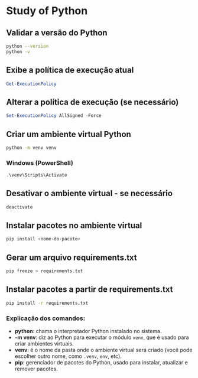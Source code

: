 # Study of Python

## Validar a versão do Python
```bash
python --version
python -v
```

## Exibe a política de execução atual
```powershell
Get-ExecutionPolicy
```

## Alterar a política de execução (se necessário)
```powershell
Set-ExecutionPolicy AllSigned -Force
```

## Criar um ambiente virtual Python
```bash
python -m venv venv
```

### Windows (PowerShell)
```powershell
.\venv\Scripts\Activate
```

## Desativar o ambiente virtual - se necessário
```bash
deactivate
```

## Instalar pacotes no ambiente virtual
```bash
pip install <nome-do-pacote>
```

## Gerar um arquivo requirements.txt
```bash
pip freeze > requirements.txt
```

## Instalar pacotes a partir de requirements.txt
```bash
pip install -r requirements.txt
```

### Explicação dos comandos:
- **python**: chama o interpretador Python instalado no sistema.
- **-m venv**: diz ao Python para executar o módulo `venv`, que é usado para criar ambientes virtuais.
- **venv**: é o nome da pasta onde o ambiente virtual será criado (você pode escolher outro nome, como `.venv`, `env`, etc).
- **pip**: gerenciador de pacotes do Python, usado para instalar, atualizar e remover pacotes.
